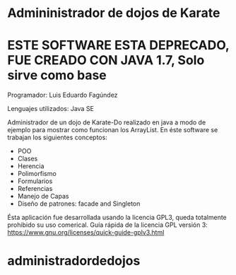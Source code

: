 # Admininistrador de dojos de Karate
# ESTE SOFTWARE ESTA DEPRECADO, FUE CREADO CON JAVA 1.7, Solo sirve como base 
Programador: Luis Eduardo Fagúndez

Lenguajes utilizados: Java SE

Administrador de un dojo de Karate-Do realizado en java a modo de ejemplo para mostrar como funcionan los ArrayList.
En éste software se trabajan los siguientes conceptos:

- POO
- Clases
- Herencia
- Polimorfismo 
- Formularios
- Referencias 
- Manejo de Capas 
- Diseño de patrones: facade and Singleton

Ésta aplicación fue desarrollada usando la licencia GPL3, queda totalmente prohibido su uso 
comerical. 
Guía rápida de la licencia GPL versión 3: https://www.gnu.org/licenses/quick-guide-gplv3.html 

# administradordedojos
